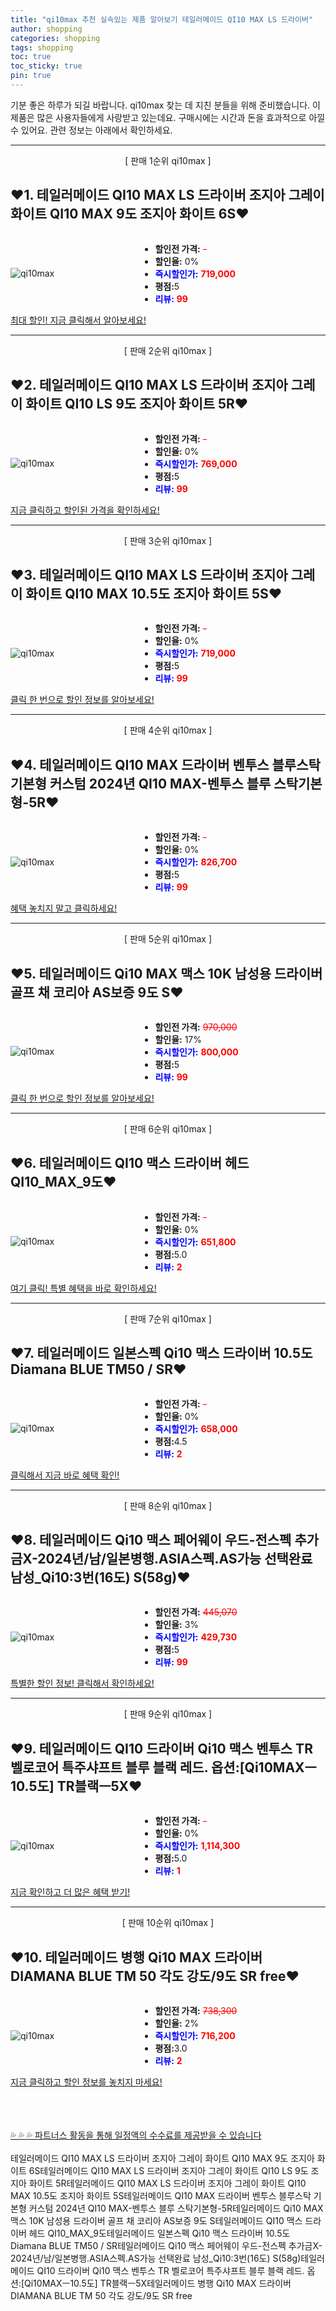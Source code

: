 ```yaml
---
title: "qi10max 추천 실속있는 제품 알아보기 테일러메이드 QI10 MAX LS 드라이버"
author: shopping
categories: shopping
tags: shopping
toc: true
toc_sticky: true
pin: true
---
```

기분 좋은 하루가 되길 바랍니다. qi10max 찾는 데 지친 분들을 위해 준비했습니다. 이 제품은 많은 사용자들에게 사랑받고 있는데요. 구매시에는 시간과 돈을 효과적으로 아낄 수 있어요. 관련 정보는 아래에서 확인하세요.

---
<p class="toplist" style="margin: 0 auto; display: block; width: fit-content;">[ 판매 1순위 qi10max ]</p>

<h2><strong>❤️1. 테일러메이드 QI10 MAX LS 드라이버 조지아 그레이 화이트 QI10 MAX 9도 조지아 화이트 6S❤️</strong></h2>

<div style="display: flex; align-items: center;">
    <div style="flex: 0.4;">
        <img src="https://thumbnail9.coupangcdn.com/thumbnails/remote/230x230ex/image/vendor_inventory/a3fd/66e61c28a03cbfdb85e4cd6ccd58a5a4c1cc6f7ab5bd1bb84eb34d920871.jpg" alt="qi10max" style="max-width: 100%;">
    </div>
    <div style="flex: 0.6; margin-left: 10px;">
        <ul>
            <li><strong>할인전 가격:</strong> <del style="color: red;">-</del></li>
            <li><strong>할인율:</strong> 0%</li>
            <li><span style='color:blue'><strong>즉시할인가:</strong></span> <span style='color:red'><strong>719,000</strong></span></li>
            <li><strong>평점:</strong>5</li>
            <li><span style='color:blue'><strong>리뷰:</strong></span> <span style='color:red'><strong>99</strong></span></li>
        </ul>
    </div>
</div>
<div class="center">
    <a href="https://selin100587001.github.io?lptag=AF9450613&subid=githubio&pageKey=7899491002&traceid=V0-153&itemId=21645730482&vendorItemId=88696506275" class="myButton">
        최대 할인! 지금 클릭해서 알아보세요!
    </a>
</div>


---
<p class="toplist" style="margin: 0 auto; display: block; width: fit-content;">[ 판매 2순위 qi10max ]</p>

<h2><strong>❤️2. 테일러메이드 QI10 MAX LS 드라이버 조지아 그레이 화이트 QI10 LS 9도 조지아 화이트 5R❤️</strong></h2>

<div style="display: flex; align-items: center;">
    <div style="flex: 0.4;">
        <img src="https://thumbnail9.coupangcdn.com/thumbnails/remote/230x230ex/image/vendor_inventory/a3fd/66e61c28a03cbfdb85e4cd6ccd58a5a4c1cc6f7ab5bd1bb84eb34d920871.jpg" alt="qi10max" style="max-width: 100%;">
    </div>
    <div style="flex: 0.6; margin-left: 10px;">
        <ul>
            <li><strong>할인전 가격:</strong> <del style="color: red;">-</del></li>
            <li><strong>할인율:</strong> 0%</li>
            <li><span style='color:blue'><strong>즉시할인가:</strong></span> <span style='color:red'><strong>769,000</strong></span></li>
            <li><strong>평점:</strong>5</li>
            <li><span style='color:blue'><strong>리뷰:</strong></span> <span style='color:red'><strong>99</strong></span></li>
        </ul>
    </div>
</div>
<div class="center">
    <a href="https://selin100587001.github.io?lptag=AF9450613&subid=githubio&pageKey=7899491002&traceid=V0-153&itemId=21645730421&vendorItemId=88696506053" class="myButton">
        지금 클릭하고 할인된 가격을 확인하세요!
    </a>
</div>


---
<p class="toplist" style="margin: 0 auto; display: block; width: fit-content;">[ 판매 3순위 qi10max ]</p>

<h2><strong>❤️3. 테일러메이드 QI10 MAX LS 드라이버 조지아 그레이 화이트 QI10 MAX 10.5도 조지아 화이트 5S❤️</strong></h2>

<div style="display: flex; align-items: center;">
    <div style="flex: 0.4;">
        <img src="https://thumbnail9.coupangcdn.com/thumbnails/remote/230x230ex/image/vendor_inventory/a3fd/66e61c28a03cbfdb85e4cd6ccd58a5a4c1cc6f7ab5bd1bb84eb34d920871.jpg" alt="qi10max" style="max-width: 100%;">
    </div>
    <div style="flex: 0.6; margin-left: 10px;">
        <ul>
            <li><strong>할인전 가격:</strong> <del style="color: red;">-</del></li>
            <li><strong>할인율:</strong> 0%</li>
            <li><span style='color:blue'><strong>즉시할인가:</strong></span> <span style='color:red'><strong>719,000</strong></span></li>
            <li><strong>평점:</strong>5</li>
            <li><span style='color:blue'><strong>리뷰:</strong></span> <span style='color:red'><strong>99</strong></span></li>
        </ul>
    </div>
</div>
<div class="center">
    <a href="https://selin100587001.github.io?lptag=AF9450613&subid=githubio&pageKey=7899491002&traceid=V0-153&itemId=21645730634&vendorItemId=88696506923" class="myButton">
        클릭 한 번으로 할인 정보를 알아보세요!
    </a>
</div>


---
<p class="toplist" style="margin: 0 auto; display: block; width: fit-content;">[ 판매 4순위 qi10max ]</p>

<h2><strong>❤️4. 테일러메이드 QI10 MAX 드라이버 벤투스 블루스탁 기본형 커스텀 2024년 QI10 MAX-벤투스 블루 스탁기본형-5R❤️</strong></h2>

<div style="display: flex; align-items: center;">
    <div style="flex: 0.4;">
        <img src="https://thumbnail9.coupangcdn.com/thumbnails/remote/230x230ex/image/vendor_inventory/ed53/eed09bf6eede6d05ff1f8da1c439864d2b07e686dae4507cea58414e4d6b.jpg" alt="qi10max" style="max-width: 100%;">
    </div>
    <div style="flex: 0.6; margin-left: 10px;">
        <ul>
            <li><strong>할인전 가격:</strong> <del style="color: red;">-</del></li>
            <li><strong>할인율:</strong> 0%</li>
            <li><span style='color:blue'><strong>즉시할인가:</strong></span> <span style='color:red'><strong>826,700</strong></span></li>
            <li><strong>평점:</strong>5</li>
            <li><span style='color:blue'><strong>리뷰:</strong></span> <span style='color:red'><strong>99</strong></span></li>
        </ul>
    </div>
</div>
<div class="center">
    <a href="https://selin100587001.github.io?lptag=AF9450613&subid=githubio&pageKey=8151517311&traceid=V0-153&itemId=23199037126&vendorItemId=90231615028" class="myButton">
        혜택 놓치지 말고 클릭하세요!
    </a>
</div>


---
<p class="toplist" style="margin: 0 auto; display: block; width: fit-content;">[ 판매 5순위 qi10max ]</p>

<h2><strong>❤️5. 테일러메이드 Qi10 MAX 맥스 10K 남성용 드라이버 골프 채 코리아 AS보증 9도 S❤️</strong></h2>

<div style="display: flex; align-items: center;">
    <div style="flex: 0.4;">
        <img src="https://thumbnail10.coupangcdn.com/thumbnails/remote/230x230ex/image/vendor_inventory/ddac/b1752df57064b714bb7614509761ad4867c9bee674b426d1334fd3df0729.jpg" alt="qi10max" style="max-width: 100%;">
    </div>
    <div style="flex: 0.6; margin-left: 10px;">
        <ul>
            <li><strong>할인전 가격:</strong> <del style="color: red;">970,000</del></li>
            <li><strong>할인율:</strong> 17%</li>
            <li><span style='color:blue'><strong>즉시할인가:</strong></span> <span style='color:red'><strong>800,000</strong></span></li>
            <li><strong>평점:</strong>5</li>
            <li><span style='color:blue'><strong>리뷰:</strong></span> <span style='color:red'><strong>99</strong></span></li>
        </ul>
    </div>
</div>
<div class="center">
    <a href="https://selin100587001.github.io?lptag=AF9450613&subid=githubio&pageKey=8130826108&traceid=V0-153&itemId=23090084260&vendorItemId=90123524733" class="myButton">
        클릭 한 번으로 할인 정보를 알아보세요!
    </a>
</div>


---
<p class="toplist" style="margin: 0 auto; display: block; width: fit-content;">[ 판매 6순위 qi10max ]</p>

<h2><strong>❤️6. 테일러메이드 QI10 맥스 드라이버 헤드 QI10_MAX_9도❤️</strong></h2>

<div style="display: flex; align-items: center;">
    <div style="flex: 0.4;">
        <img src="https://thumbnail8.coupangcdn.com/thumbnails/remote/230x230ex/image/vendor_inventory/136e/3a49057fb4938952965e6b3ec72508b82bae0c2ec36d0dea97b349342dbd.jpg" alt="qi10max" style="max-width: 100%;">
    </div>
    <div style="flex: 0.6; margin-left: 10px;">
        <ul>
            <li><strong>할인전 가격:</strong> <del style="color: red;">-</del></li>
            <li><strong>할인율:</strong> 0%</li>
            <li><span style='color:blue'><strong>즉시할인가:</strong></span> <span style='color:red'><strong>651,800</strong></span></li>
            <li><strong>평점:</strong>5.0</li>
            <li><span style='color:blue'><strong>리뷰:</strong></span> <span style='color:red'><strong>2</strong></span></li>
        </ul>
    </div>
</div>
<div class="center">
    <a href="https://selin100587001.github.io?lptag=AF9450613&subid=githubio&pageKey=7987205038&traceid=V0-153&itemId=22188977238&vendorItemId=89235207439" class="myButton">
        여기 클릭! 특별 혜택을 바로 확인하세요!
    </a>
</div>


---
<p class="toplist" style="margin: 0 auto; display: block; width: fit-content;">[ 판매 7순위 qi10max ]</p>

<h2><strong>❤️7. 테일러메이드 일본스펙 Qi10 맥스 드라이버 10.5도 Diamana BLUE TM50 / SR❤️</strong></h2>

<div style="display: flex; align-items: center;">
    <div style="flex: 0.4;">
        <img src="https://thumbnail6.coupangcdn.com/thumbnails/remote/230x230ex/image/vendor_inventory/7d12/a58e57184a5b4f91aa3de3a1a6084d81ed55629c697f1cfaed5b1c08bac9.jpg" alt="qi10max" style="max-width: 100%;">
    </div>
    <div style="flex: 0.6; margin-left: 10px;">
        <ul>
            <li><strong>할인전 가격:</strong> <del style="color: red;">-</del></li>
            <li><strong>할인율:</strong> 0%</li>
            <li><span style='color:blue'><strong>즉시할인가:</strong></span> <span style='color:red'><strong>658,000</strong></span></li>
            <li><strong>평점:</strong>4.5</li>
            <li><span style='color:blue'><strong>리뷰:</strong></span> <span style='color:red'><strong>2</strong></span></li>
        </ul>
    </div>
</div>
<div class="center">
    <a href="https://selin100587001.github.io?lptag=AF9450613&subid=githubio&pageKey=7858356215&traceid=V0-153&itemId=21438005912&vendorItemId=88492683357" class="myButton">
        클릭해서 지금 바로 혜택 확인!
    </a>
</div>


---
<p class="toplist" style="margin: 0 auto; display: block; width: fit-content;">[ 판매 8순위 qi10max ]</p>

<h2><strong>❤️8. 테일러메이드 Qi10 맥스 페어웨이 우드-전스펙 추가금X-2024년/남/일본병행.ASIA스펙.AS가능 선택완료 남성_Qi10:3번(16도) S(58g)❤️</strong></h2>

<div style="display: flex; align-items: center;">
    <div style="flex: 0.4;">
        <img src="https://thumbnail8.coupangcdn.com/thumbnails/remote/230x230ex/image/vendor_inventory/364f/0edf92c99e7896219dd62c72ae2d93bbd785b47d222dd6a6bc1d939c517a.jpg" alt="qi10max" style="max-width: 100%;">
    </div>
    <div style="flex: 0.6; margin-left: 10px;">
        <ul>
            <li><strong>할인전 가격:</strong> <del style="color: red;">445,070</del></li>
            <li><strong>할인율:</strong> 3%</li>
            <li><span style='color:blue'><strong>즉시할인가:</strong></span> <span style='color:red'><strong>429,730</strong></span></li>
            <li><strong>평점:</strong>5</li>
            <li><span style='color:blue'><strong>리뷰:</strong></span> <span style='color:red'><strong>99</strong></span></li>
        </ul>
    </div>
</div>
<div class="center">
    <a href="https://selin100587001.github.io?lptag=AF9450613&subid=githubio&pageKey=8158970275&traceid=V0-153&itemId=23254340440&vendorItemId=90286767647" class="myButton">
        특별한 할인 정보! 클릭해서 확인하세요!
    </a>
</div>


---
<p class="toplist" style="margin: 0 auto; display: block; width: fit-content;">[ 판매 9순위 qi10max ]</p>

<h2><strong>❤️9. 테일러메이드 QI10 드라이버 Qi10 맥스 벤투스 TR 벨로코어 특주샤프트 블루 블랙 레드. 옵션:[Qi10MAXㅡ10.5도] TR블랙ㅡ5X❤️</strong></h2>

<div style="display: flex; align-items: center;">
    <div style="flex: 0.4;">
        <img src="https://thumbnail6.coupangcdn.com/thumbnails/remote/230x230ex/image/vendor_inventory/519c/782c6c78c7d0a489b7f0229419274e4dfbbdacb603c9fa44e313eefdfcac.jpg" alt="qi10max" style="max-width: 100%;">
    </div>
    <div style="flex: 0.6; margin-left: 10px;">
        <ul>
            <li><strong>할인전 가격:</strong> <del style="color: red;">-</del></li>
            <li><strong>할인율:</strong> 0%</li>
            <li><span style='color:blue'><strong>즉시할인가:</strong></span> <span style='color:red'><strong>1,114,300</strong></span></li>
            <li><strong>평점:</strong>5.0</li>
            <li><span style='color:blue'><strong>리뷰:</strong></span> <span style='color:red'><strong>1</strong></span></li>
        </ul>
    </div>
</div>
<div class="center">
    <a href="https://selin100587001.github.io?lptag=AF9450613&subid=githubio&pageKey=7897560406&traceid=V0-153&itemId=21635684007&vendorItemId=88687333643" class="myButton">
        지금 확인하고 더 많은 혜택 받기!
    </a>
</div>


---
<p class="toplist" style="margin: 0 auto; display: block; width: fit-content;">[ 판매 10순위 qi10max ]</p>

<h2><strong>❤️10. 테일러메이드 병행 Qi10 MAX 드라이버 DIAMANA BLUE TM 50 각도 강도/9도 SR free❤️</strong></h2>

<div style="display: flex; align-items: center;">
    <div style="flex: 0.4;">
        <img src="https://thumbnail9.coupangcdn.com/thumbnails/remote/230x230ex/image/vendor_inventory/1448/3ed594233ecab0fc27a0fb503bbe1c70fbeaa1b58e4dc76ed6e03063d20c.jpg" alt="qi10max" style="max-width: 100%;">
    </div>
    <div style="flex: 0.6; margin-left: 10px;">
        <ul>
            <li><strong>할인전 가격:</strong> <del style="color: red;">738,300</del></li>
            <li><strong>할인율:</strong> 2%</li>
            <li><span style='color:blue'><strong>즉시할인가:</strong></span> <span style='color:red'><strong>716,200</strong></span></li>
            <li><strong>평점:</strong>3.0</li>
            <li><span style='color:blue'><strong>리뷰:</strong></span> <span style='color:red'><strong>2</strong></span></li>
        </ul>
    </div>
</div>
<div class="center">
    <a href="https://selin100587001.github.io?lptag=AF9450613&subid=githubio&pageKey=7908228953&traceid=V0-153&itemId=21693369974&vendorItemId=88743585548" class="myButton">
        지금 클릭하고 할인 정보를 놓치지 마세요!
    </a>
</div>

<br><br><br>[💦 💦 💦 파트너스 활동을 통해 일정액의 수수료를 제공받을 수 있습니다](https://link.coupang.com/a/bcpT2c)<br><br>테일러메이드 QI10 MAX LS 드라이버 조지아 그레이 화이트 QI10 MAX 9도 조지아 화이트 6S테일러메이드 QI10 MAX LS 드라이버 조지아 그레이 화이트 QI10 LS 9도 조지아 화이트 5R테일러메이드 QI10 MAX LS 드라이버 조지아 그레이 화이트 QI10 MAX 10.5도 조지아 화이트 5S테일러메이드 QI10 MAX 드라이버 벤투스 블루스탁 기본형 커스텀 2024년 QI10 MAX-벤투스 블루 스탁기본형-5R테일러메이드 Qi10 MAX 맥스 10K 남성용 드라이버 골프 채 코리아 AS보증 9도 S테일러메이드 QI10 맥스 드라이버 헤드 QI10_MAX_9도테일러메이드 일본스펙 Qi10 맥스 드라이버 10.5도 Diamana BLUE TM50 / SR테일러메이드 Qi10 맥스 페어웨이 우드-전스펙 추가금X-2024년/남/일본병행.ASIA스펙.AS가능 선택완료 남성_Qi10:3번(16도) S(58g)테일러메이드 QI10 드라이버 Qi10 맥스 벤투스 TR 벨로코어 특주샤프트 블루 블랙 레드. 옵션:[Qi10MAXㅡ10.5도] TR블랙ㅡ5X테일러메이드 병행 Qi10 MAX 드라이버 DIAMANA BLUE TM 50 각도 강도/9도 SR free